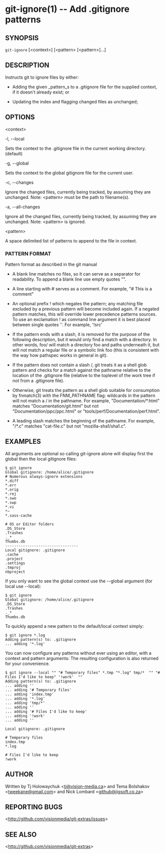 git-ignore(1) -- Add .gitignore patterns
========================================

## SYNOPSIS

`git-ignore` [&lt;context&gt;] [&lt;pattern&gt; [&lt;pattern&gt;]...]

## DESCRIPTION

Instructs git to ignore files by either:

 * Adding the given _pattern_s to a .gitignore file for the supplied context, if it doesn't already exist; or

 * Updating the index and flagging changed files as unchanged;

## OPTIONS

  &lt;context&gt;

  -l, --local

  Sets the context to the .gitignore file in the current working directory. (default)

  -g, --global

  Sets the context to the global gitignore file for the current user.

  -c, --changes

  Ignore the changed files, currently being tracked, by assuming they are unchanged. Note: &lt;pattern&gt; must be the path to filename(s).

  -a, --all-changes

  Ignore all the changed files, currently being tracked, by assuming they are unchanged. Note: &lt;pattern&gt; is ignored.

  &lt;pattern&gt;

  A space delimited list of patterns to append to the file in context.

### PATTERN FORMAT

Pattern format as described in the git manual

 * A blank line matches no files, so it can serve as a separator for readability. To append a blank line use empty quotes "".

 * A line starting with # serves as a comment. For example, "# This is a comment"

 * An optional prefix ! which negates the pattern; any matching file excluded by a previous pattern will become included again. If a negated pattern matches, this will override lower precedence patterns sources. To use an exclamation ! as command line argument it is best placed between single quotes ''. For example, '!src'

 * If the pattern ends with a slash, it is removed for the purpose of the following description, but it would only find a match with a directory. In other words, foo/ will match a directory foo and paths underneath it, but will not match a regular file or a symbolic link foo (this is consistent with the way how pathspec works in general in git).

 * If the pattern does not contain a slash /, git treats it as a shell glob pattern and checks for a match against the pathname relative to the location of the .gitignore file (relative to the toplevel of the work tree if not from a .gitignore file).

 * Otherwise, git treats the pattern as a shell glob suitable for consumption by fnmatch(3) with the FNM_PATHNAME flag: wildcards in the pattern will not match a / in the pathname. For example, "Documentation/*.html" matches "Documentation/git.html" but not "Documentation/ppc/ppc.html" or "tools/perf/Documentation/perf.html".

 * A leading slash matches the beginning of the pathname. For example, "/*.c" matches "cat-file.c" but not "mozilla-sha1/sha1.c".


## EXAMPLES

  All arguments are optional so calling git-ignore alone will display first the global then the local gitignore files:

    $ git ignore
    Global gitignore: /home/alice/.gitignore
    # Numerous always-ignore extensions
    *.diff
    *.err
    *.orig
    *.rej
    *.swo
    *.swp
    *.vi
    *~
    *.sass-cache

    # OS or Editor folders
    .DS_Store
    .Trashes
    ._*
    Thumbs.db
    ---------------------------------
    Local gitignore: .gitignore
    .cache
    .project
    .settings
    .tmproj
    nbproject

If you only want to see the global context use the --global argument (for local use --local):

    $ git ignore
    Global gitignore: /home/alice/.gitignore
    .DS_Store
    .Trashes
    ._*
    Thumbs.db

To quickly append a new pattern to the default/local context simply:

    $ git ignore *.log
    Adding pattern(s) to: .gitignore
    ... adding '*.log'

You can now configure any patterns without ever using an editor, with a context and pattern arguments:
The resulting configuration is also returned for your convenience.

    $ git ignore --local "" "# Temporary files" *.tmp "*.log" tmp/*  "" "# Files I'd like to keep" '!work'  ""
    Adding pattern(s) to: .gitignore
    ... adding ''
    ... adding '# Temporary files'
    ... adding 'index.tmp'
    ... adding '*.log'
    ... adding 'tmp/*'
    ... adding ''
    ... adding '# Files I'd like to keep'
    ... adding '!work'
    ... adding ''

    Local gitignore: .gitignore

    # Temporary files
    index.tmp
    *.log

    # Files I'd like to keep
    !work

## AUTHOR

Written by Tj Holowaychuk &lt;<tj@vision-media.ca>&gt; and Tema Bolshakov &lt;<tweekane@gmail.com>&gt;
and Nick Lombard &lt;<github@jigsoft.co.za>&gt;

## REPORTING BUGS

&lt;<http://github.com/visionmedia/git-extras/issues>&gt;

## SEE ALSO

&lt;<http://github.com/visionmedia/git-extras>&gt;
